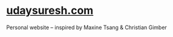 # [udaysuresh.com](udaysuresh.github.io)
Personal website – inspired by Maxine Tsang & Christian Gimber
